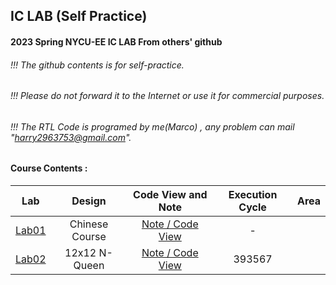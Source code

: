 ## IC LAB (Self Practice)

#### 2023 Spring NYCU-EE IC LAB From others' github
###### !!! The github contents is for self-practice.
###### !!! Please do not forward it to the Internet or use it for commercial purposes.
###### !!! The RTL Code is programed by me(Marco) , any problem can mail "harry2963753@gmail.com". 

#### Course Contents :
| Lab | Design | Code View and Note  | Execution Cycle | Area | 
|:---:|:----:|:----:|:----:|:----:|
|[Lab01](./Lab01)|Chinese Course|[Note / Code View](./Lab01/README.md)| - | |
|[Lab02](./Lab02)|12x12 N-Queen|[Note / Code View](./Lab02/README.md)|393567| |
